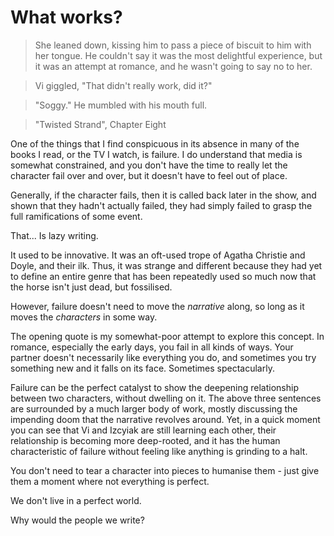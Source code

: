 # What works?

> She leaned down, kissing him to pass a piece of biscuit to him with her tongue. He couldn't say it was the most delightful experience, but it was an attempt at romance, and he wasn't going to say no to her.

> Vi giggled, "That didn't really work, did it?"

> "Soggy." He mumbled with his mouth full.

> "Twisted Strand", Chapter Eight

One of the things that I find conspicuous in its absence in many of the books I read, or the TV I watch, is failure. I do understand that media is somewhat constrained, and you don't have the time to really let the character fail over and over, but it doesn't have to feel out of place.

Generally, if the character fails, then it is called back later in the show, and shown that they hadn't actually failed, they had simply failed to grasp the full ramifications of some event.

That... Is lazy writing.

It used to be innovative. It was an oft-used trope of Agatha Christie and Doyle, and their ilk. Thus, it was strange and different because they had yet to define an entire genre that has been repeatedly used so much now that the horse isn't just dead, but fossilised.

However, failure doesn't need to move the _narrative_ along, so long as it moves the _characters_ in some way.

The opening quote is my somewhat-poor attempt to explore this concept. In romance, especially the early days, you fail in all kinds of ways. Your partner doesn't necessarily like everything you do, and sometimes you try something new and it falls on its face. Sometimes spectacularly.

Failure can be the perfect catalyst to show the deepening relationship between two characters, without dwelling on it. The above three sentences are surrounded by a much larger body of work, mostly discussing the impending doom that the narrative revolves around. Yet, in a quick moment you can see that Vi and Izcyiak are still learning each other, their relationship is becoming more deep-rooted, and it has the human characteristic of failure without feeling like anything is grinding to a halt.

You don't need to tear a character into pieces to humanise them - just give them a moment where not everything is perfect.

We don't live in a perfect world.

Why would the people we write?

